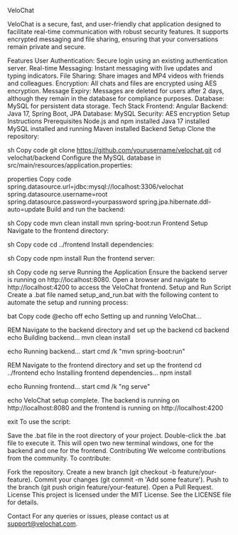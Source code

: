 VeloChat

VeloChat is a secure, fast, and user-friendly chat application designed to facilitate real-time communication with robust security features. It supports encrypted messaging and file sharing, ensuring that your conversations remain private and secure.

Features
User Authentication: Secure login using an existing authentication server.
Real-time Messaging: Instant messaging with live updates and typing indicators.
File Sharing: Share images and MP4 videos with friends and colleagues.
Encryption: All chats and files are encrypted using AES encryption.
Message Expiry: Messages are deleted for users after 2 days, although they remain in the database for compliance purposes.
Database: MySQL for persistent data storage.
Tech Stack
Frontend: Angular
Backend: Java 17, Spring Boot, JPA
Database: MySQL
Security: AES encryption
Setup Instructions
Prerequisites
Node.js and npm installed
Java 17 installed
MySQL installed and running
Maven installed
Backend Setup
Clone the repository:

sh
Copy code
git clone https://github.com/yourusername/velochat.git
cd velochat/backend
Configure the MySQL database in src/main/resources/application.properties:

properties
Copy code
spring.datasource.url=jdbc:mysql://localhost:3306/velochat
spring.datasource.username=root
spring.datasource.password=yourpassword
spring.jpa.hibernate.ddl-auto=update
Build and run the backend:

sh
Copy code
mvn clean install
mvn spring-boot:run
Frontend Setup
Navigate to the frontend directory:

sh
Copy code
cd ../frontend
Install dependencies:

sh
Copy code
npm install
Run the frontend server:

sh
Copy code
ng serve
Running the Application
Ensure the backend server is running on http://localhost:8080.
Open a browser and navigate to http://localhost:4200 to access the VeloChat frontend.
Setup and Run Script
Create a .bat file named setup_and_run.bat with the following content to automate the setup and running process:

bat
Copy code
@echo off
echo Setting up and running VeloChat...

REM Navigate to the backend directory and set up the backend
cd backend
echo Building backend...
mvn clean install

echo Running backend...
start cmd /k "mvn spring-boot:run"

REM Navigate to the frontend directory and set up the frontend
cd ../frontend
echo Installing frontend dependencies...
npm install

echo Running frontend...
start cmd /k "ng serve"

echo VeloChat setup complete. The backend is running on http://localhost:8080 and the frontend is running on http://localhost:4200

exit
To use the script:

Save the .bat file in the root directory of your project.
Double-click the .bat file to execute it. This will open two new terminal windows, one for the backend and one for the frontend.
Contributing
We welcome contributions from the community. To contribute:

Fork the repository.
Create a new branch (git checkout -b feature/your-feature).
Commit your changes (git commit -m 'Add some feature').
Push to the branch (git push origin feature/your-feature).
Open a Pull Request.
License
This project is licensed under the MIT License. See the LICENSE file for details.

Contact
For any queries or issues, please contact us at support@velochat.com.
